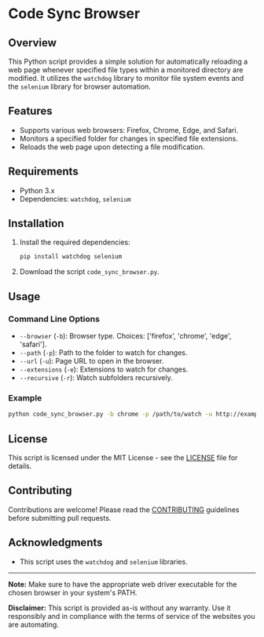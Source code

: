 # Code Sync Browser

## Overview
This Python script provides a simple solution for automatically reloading a web page whenever specified file types within a monitored directory are modified. It utilizes the `watchdog` library to monitor file system events and the `selenium` library for browser automation.

## Features
- Supports various web browsers: Firefox, Chrome, Edge, and Safari.
- Monitors a specified folder for changes in specified file extensions.
- Reloads the web page upon detecting a file modification.

## Requirements
- Python 3.x
- Dependencies: `watchdog`, `selenium`

## Installation
1. Install the required dependencies:
    ```bash
    pip install watchdog selenium
    ```

2. Download the script `code_sync_browser.py`.

## Usage

### Command Line Options
- `--browser` (`-b`): Browser type. Choices: ['firefox', 'chrome', 'edge', 'safari'].
- `--path` (`-p`): Path to the folder to watch for changes.
- `--url` (`-u`): Page URL to open in the browser.
- `--extensions` (`-e`): Extensions to watch for changes.
- `--recursive` (`-r`): Watch subfolders recursively.

### Example
```bash
python code_sync_browser.py -b chrome -p /path/to/watch -u http://example.com -e .html .css -r
```

## License
This script is licensed under the MIT License - see the [LICENSE](LICENSE) file for details.

## Contributing
Contributions are welcome! Please read the [CONTRIBUTING](CONTRIBUTING.md) guidelines before submitting pull requests.

## Acknowledgments
- This script uses the `watchdog` and `selenium` libraries.

---

**Note:** Make sure to have the appropriate web driver executable for the chosen browser in your system's PATH.

**Disclaimer:** This script is provided as-is without any warranty. Use it responsibly and in compliance with the terms of service of the websites you are automating.
